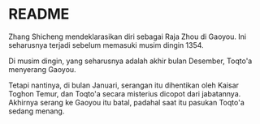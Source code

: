 # README

Zhang Shicheng mendeklarasikan diri sebagai Raja Zhou di Gaoyou. Ini seharusnya terjadi sebelum memasuki musim dingin 1354. 

Di musim dingin, yang seharusnya adalah akhir bulan Desember, Toqto'a menyerang Gaoyou.

Tetapi nantinya, di bulan Januari, serangan itu dihentikan oleh Kaisar Toghon Temur, dan Toqto'a secara misterius dicopot dari jabatannya. Akhirnya 
serang ke Gaoyou itu batal, padahal saat itu pasukan Toqto'a sedang menang.



